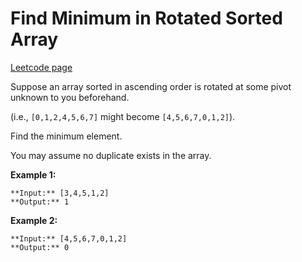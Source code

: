 # Find Minimum in Rotated Sorted Array
[Leetcode page](https://leetcode.com/problems/find-minimum-in-rotated-sorted-array/description)

Suppose an array sorted in ascending order is rotated at some pivot unknown to
you beforehand.

(i.e.,  `[0,1,2,4,5,6,7]` might become  `[4,5,6,7,0,1,2]`).

Find the minimum element.

You may assume no duplicate exists in the array.

**Example 1:**

    
    
    **Input:** [3,4,5,1,2] 
    **Output:** 1
    

**Example 2:**

    
    
    **Input:** [4,5,6,7,0,1,2]
    **Output:** 0
    

